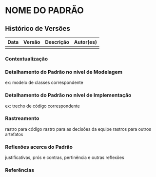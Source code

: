 # NOME DO PADRÃO

## Histórico de Versões

|   Data   | Versão |           Descrição           |             Autor(es)              |
|:--------:|:------:|:-----------------------------:|:----------------------------------:|
|  |  |  |  |


### Contextualização

### Detalhamento do Padrão no nível de Modelagem
ex: modelo de classes correspondente
### Detalhamento do Padrão no nível de Implementação
ex: trecho de código correspondente
### Rastreamento
rastro para código
rastro para as decisões da equipe
rastros para outros artefatos

### Reflexões acerca do Padrão
justificativas, prós e contras, pertinência e outras reflexões

### Referências

